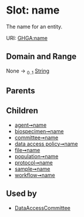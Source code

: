
# Slot: name


The name for an entity.

URI: [GHGA:name](https://w3id.org/GHGA/name)


## Domain and Range

None &#8594;  <sub>0..1</sub> [String](types/String.md)

## Parents


## Children

 *  [agent➞name](agent_name.md)
 *  [biospecimen➞name](biospecimen_name.md)
 *  [committee➞name](committee_name.md)
 *  [data access policy➞name](data_access_policy_name.md)
 *  [file➞name](file_name.md)
 *  [population➞name](population_name.md)
 *  [protocol➞name](protocol_name.md)
 *  [sample➞name](sample_name.md)
 *  [workflow➞name](workflow_name.md)

## Used by

 * [DataAccessCommittee](DataAccessCommittee.md)
